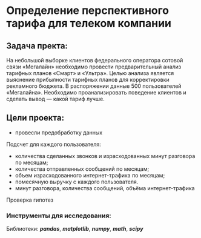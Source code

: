 # Определение перспективного тарифа для телеком компании

## Задача пректа:

На небольшой выборке клиентов федерального оператора сотовой связи «Мегалайн» необходимо провести предварительный анализ тарифных планов «Смарт» и «Ультра». Целью анализа является выяснение прибылности тарифных планов для корректировки рекламного бюджета. В распоряжении данные 500 пользователей «Мегалайна». Необходимо проанализировать поведение клиентов и сделать вывод — какой тариф лучше.

## Цели проекта:

- провесли предобработку данных

Подсчет для каждого пользователя:

- количества сделанных звонков и израсходованных минут разговора по месяцам;
- количества отправленных сообщений по месяцам;
- объем израсходованного интернет-трафика по месяцам;
- помесячную выручку с каждого пользователя.
- минут разговора, количества сообщений, объёма интернет-трафика

Проверка гипотез

### Инструменты для исследования:

Библиотеки: ***pandas***, ***matplotlib***, ***numpy***, ***math***, ***scipy***